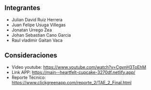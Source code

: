 ## Integrantes
* Julian David Ruiz Herrera
* Juan Felipe Usuga Villegas
* Jonatan Urrego Zea
* Johan Sebastian Cano Garcia
* Raul vladimir Gaitan Vaca

## Consideraciones
* Video youtube: https://www.youtube.com/watch?v=CgvnH3ToEhM
* Link APP: https://main--heartfelt-cupcake-3270df.netlify.app/
* Reporte Técnico: https://www.clickgreenapp.com/reporte_2/TAE_2_Final.html

